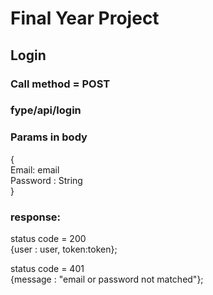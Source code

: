 <h1>Final Year Project</h1>
<h2>Login </h2>
<h3>Call method = POST</h3>
<h3>fype/api/login</h3>  
<h3>Params in body</h3>
<p>
{</br>
Email: email </br>
Password : String  </br>
}
</p>
<h3>response: </h3>
<p>
status code = 200</br>
{user : user, token:token};

</p>
<p>
status code = 401</br>
{message : "email or password not matched"};

</p>
